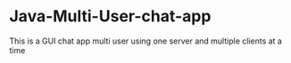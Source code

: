 # Java-Multi-User-chat-app
This is a GUI chat app multi  user using one server and multiple clients at a time
